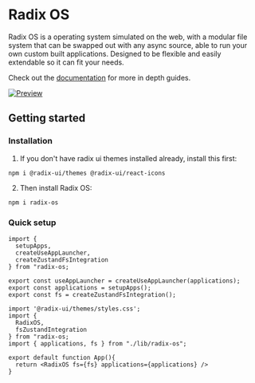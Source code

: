 # Radix OS

Radix OS is a operating system simulated on the web, with a modular file system that can be swapped out with any async source, able to run your own custom built applications. Designed to be flexible and easily extendable so it can fit your needs.

Check out the [documentation](https://radix-os.netlify.app) for more in depth guides.

[![Preview](/sh.jpg)](https://imp-dance.github.io/radix-os/)

## Getting started

### Installation

1. If you don't have radix ui themes installed already, install this first:

```
npm i @radix-ui/themes @radix-ui/react-icons
```

2. Then install Radix OS:

```
npm i radix-os
```

### Quick setup

```tsx title="lib/radix-os.ts"
import {
  setupApps,
  createUseAppLauncher,
  createZustandFsIntegration
} from "radix-os;

export const useAppLauncher = createUseAppLauncher(applications);
export const applications = setupApps();
export const fs = createZustandFsIntegration();
```

```tsx title="App.tsx"
import '@radix-ui/themes/styles.css';
import {
  RadixOS,
  fsZustandIntegration
} from "radix-os;
import { applications, fs } from "./lib/radix-os";

export default function App(){
  return <RadixOS fs={fs} applications={applications} />
}
```
